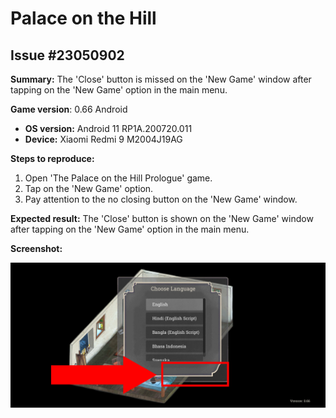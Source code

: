 # Palace on the Hill

## Issue #23050902

**Summary:** The 'Close' button is missed on the 'New Game' window after tapping on the 'New Game' option in the main menu.

**Game version**: 0.66 Android

- **OS version:** Android 11 RP1A.200720.011
- **Device:** Xiaomi Redmi 9 M2004J19AG

**Steps to reproduce:**

1. Open 'The Palace on the Hill Prologue' game.
2. Tap on the 'New Game' option.
3. Pay attention to the no closing button on the 'New Game' window.

**Expected result:** The 'Close' button is shown on the 'New Game' window after tapping on the 'New Game' option in the main menu.

**Screenshot:**

![23050902](23050902.jpg)
